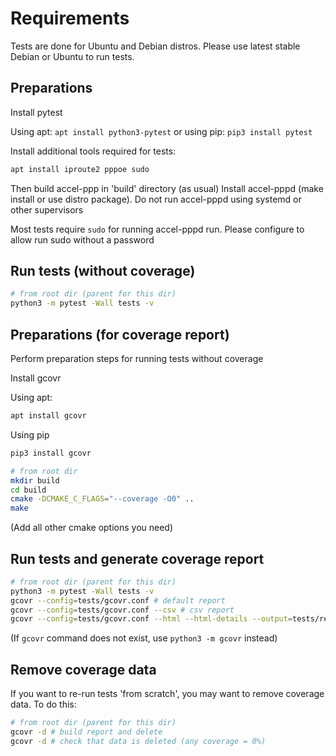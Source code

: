 # Requirements

Tests are done for Ubuntu and Debian distros. Please use latest stable Debian or Ubuntu to run tests.

## Preparations

Install pytest

Using apt: `apt install python3-pytest` or using pip: `pip3 install pytest`

Install additional tools required for tests:
``` bash
apt install iproute2 pppoe sudo
```

Then build accel-ppp in 'build' directory (as usual)
Install accel-pppd (make install or use distro package). Do not run accel-pppd using systemd or other supervisors

Most tests require `sudo` for running accel-pppd run. Please configure to allow run sudo without a password

## Run tests (without coverage)

```bash
# from root dir (parent for this dir)
python3 -m pytest -Wall tests -v
```

## Preparations (for coverage report)

Perform preparation steps for running tests  without coverage

Install gcovr

Using apt:
```bash
apt install gcovr
```

Using pip
```bash
pip3 install gcovr
```

```bash
# from root dir
mkdir build
cd build
cmake -DCMAKE_C_FLAGS="--coverage -O0" ..
make
```
(Add all other cmake options you need)

## Run tests and generate coverage report

```bash
# from root dir (parent for this dir)
python3 -m pytest -Wall tests -v
gcovr --config=tests/gcovr.conf # default report
gcovr --config=tests/gcovr.conf --csv # csv report
gcovr --config=tests/gcovr.conf --html --html-details --output=tests/report/accel-ppp.html # html reports (most useful)
```

(If `gcovr` command does not exist, use `python3 -m gcovr` instead)

## Remove coverage data

If you want to re-run tests 'from scratch', you may want to remove coverage data. To do this:

```bash
# from root dir (parent for this dir)
gcovr -d # build report and delete
gcovr -d # check that data is deleted (any coverage = 0%)
```